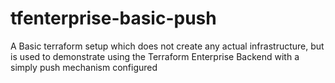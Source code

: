 # tfenterprise-basic-push

A Basic terraform setup which does not create any actual infrastructure,
but is used to demonstrate using the Terraform Enterprise Backend with a
simply push mechanism configured
